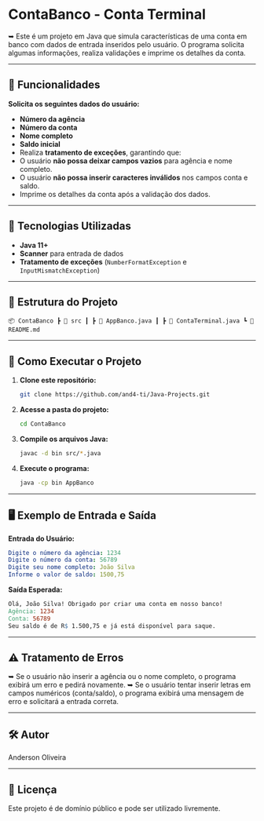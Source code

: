 # ContaBanco - Conta Terminal

➥ Este é um projeto em Java que simula características de uma conta em banco com dados de entrada inseridos pelo usuário. O programa solicita algumas informações, realiza validações e imprime os detalhes da conta.

---

## 📌 **Funcionalidades**

**Solicita os seguintes dados do usuário:**
  - **Número da agência**
  - **Número da conta**
  - **Nome completo**
  - **Saldo inicial**
  - Realiza **tratamento de exceções**, garantindo que:
  - O usuário **não possa deixar campos vazios** para agência e nome completo.
  - O usuário **não possa inserir caracteres inválidos** nos campos conta e saldo.
  - Imprime os detalhes da conta após a validação dos dados.

---

## 🚀 **Tecnologias Utilizadas**

  - **Java 11+**
  - **Scanner** para entrada de dados
  - **Tratamento de exceções** (`NumberFormatException` e `InputMismatchException`)

---

## 📂 **Estrutura do Projeto**
    📦 ContaBanco ┣ 📜 src ┃ ┣ 📜 AppBanco.java ┃ ┣ 📜 ContaTerminal.java ┗ 📜 README.md

---

## 🔧 **Como Executar o Projeto**

1. **Clone este repositório:**
    ```bash
    git clone https://github.com/and4-ti/Java-Projects.git
   
2. **Acesse a pasta do projeto:**
    ```bash
    cd ContaBanco

3. **Compile os arquivos Java:**
    ```bash
    javac -d bin src/*.java

4. **Execute o programa:**
    ```bash
    java -cp bin AppBanco
---

## 🖥️ **Exemplo de Entrada e Saída**

**Entrada do Usuário:**
```yaml
Digite o número da agência: 1234
Digite o número da conta: 56789
Digite seu nome completo: João Silva
Informe o valor de saldo: 1500,75
```
**Saída Esperada:**
```makefile
Olá, João Silva! Obrigado por criar uma conta em nosso banco!
Agência: 1234
Conta: 56789
Seu saldo é de R$ 1.500,75 e já está disponível para saque.
```
---
## ⚠️ **Tratamento de Erros**

➥ Se o usuário não inserir a agência ou o nome completo, o programa exibirá um erro e pedirá novamente.
➥ Se o usuário tentar inserir letras em campos numéricos (conta/saldo), o programa exibirá uma mensagem de erro e solicitará a entrada correta.

---

## 🛠 **Autor**
Anderson Oliveira

---

## 📜 **Licença**

Este projeto é de domínio público e pode ser utilizado livremente.

